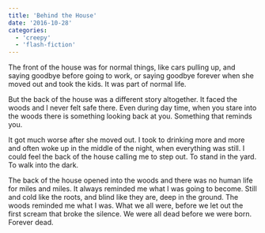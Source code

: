 ```yaml
---
title: 'Behind the House'
date: '2016-10-28'
categories:
  - 'creepy'
  - 'flash-fiction'
---
```


The front of the house was for normal things, like cars pulling up, and saying
goodbye before going to work, or saying goodbye forever when she moved out and
took the kids. It was part of normal life.

<!-- truncate -->


But the back of the house was a different story altogether. It faced the woods
and I never felt safe there. Even during day time, when you stare into the woods
there is something looking back at you. Something that reminds you.

It got much worse after she moved out. I took to drinking more and more and
often woke up in the middle of the night, when everything was still. I could
feel the back of the house calling me to step out. To stand in the yard. To walk
into the dark.

The back of the house opened into the woods and there was no human life for
miles and miles. It always reminded me what I was going to become. Still and
cold like the roots, and blind like they are, deep in the ground. The woods
reminded me what I was. What we all were, before we let out the first scream
that broke the silence. We were all dead before we were born. Forever dead.
